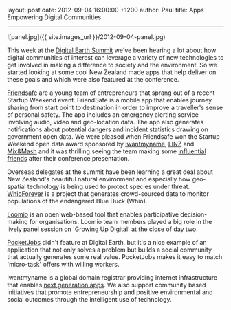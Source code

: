 layout: post
date: 2012-09-04 16:00:00 +1200
author: Paul
title: Apps Empowering Digital Communities



----

![panel.jpg]({{ site.images_url }}/2012-09-04-panel.jpg)

This week at the [Digital Earth Summit](http://www.digitalearth12.org.nz/) we've been hearing a lot about how digital communities of interest can leverage a variety of new technologies to get involved in making a difference to society and the environment. So we started looking at some cool New Zealand made apps that help deliver on these goals and which were also featured at the conference.

[Friendsafe](http://archived.link/http://friendsafe.co.nz/) are a young team of entrepreneurs that sprang out of a recent Startup Weekend event. FriendSafe is a mobile app that enables journey sharing from start point to destination in order to improve a traveller's sense of personal safety. The app includes an emergency alerting service involving audio, video and geo-location data. The app also generates notifications about potential dangers and incident statistics drawing on government open data. We were pleased when Friendsafe won the Startup Weekend open data award sponsored by [iwantmyname](https://iwantmyname.co.nz/), [LINZ](http://www.linz.govt.nz/) and [Mix&Mash](http://www.mixandmash.org.nz/) and it was thrilling seeing the team making some [influential friends](http://www.digitalearth12.org.nz/speaker/geospatial-technologist-of-google) after their conference presentation.

Overseas delegates at the summit have been learning a great deal about New Zealand's beautiful natural environment and especially how geo-spatial technology is being used to protect species under threat. [WhioForever](http://whioforever.co.nz/whio-forever/) is a project that generates crowd-sourced data to monitor populations of the endangered Blue Duck (Whio). 

[Loomio](http://loomio.org/) is an open web-based tool that enables participative decision-making for organisations. Loomio team members played a big role in the lively panel session on 'Growing Up Digital' at the close of day two.

[PocketJobs](http://archived.link/http://pocket.jobs/) didn't feature at Digital Earth, but it's a nice example of an application that not only solves a problem but builds a social community that actually generates some real value. PocketJobs makes it easy to match 'micro-task' offers with willing workers.

iwantmyname is a global domain registrar providing internet infrastructure that enables [next generation apps](https://iwantmyname.com/services). We also support community based initiatives that promote entrepreneurship and positive environmental and social outcomes through the intelligent use of technology.
